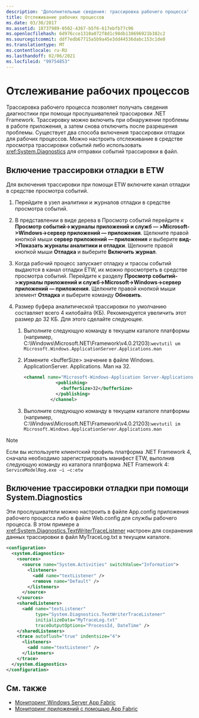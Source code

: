 ```yaml
---
description: 'Дополнительные сведения: трассировка рабочего процесса'
title: Отслеживание рабочих процессов
ms.date: 03/30/2017
ms.assetid: 18737989-0502-4367-b5f6-617ebfb77c96
ms.openlocfilehash: 6d976cce1310a072f8d1c98db138696921b382c2
ms.sourcegitcommit: ddf7edb67715a5b9a45e3dd44536dabc153c1de0
ms.translationtype: MT
ms.contentlocale: ru-RU
ms.lasthandoff: 02/06/2021
ms.locfileid: "99754853"
---
```

# <a name="workflow-tracing"></a>Отслеживание рабочих процессов

Трассировка рабочего процесса позволяет получать сведения диагностики при помощи прослушивателей трассировки .NET Framework. Трассировку можно включить при обнаружении проблемы в работе приложения, а затем снова отключить после разрешения проблемы. Существует два способа включения трассировки отладки для рабочих процессов. Можно настроить отслеживание в средстве просмотра трассировки событий либо использовать <xref:System.Diagnostics> для отправки событий трассировки в файл.  
  
## <a name="enabling-debug-tracing-in-etw"></a>Включение трассировки отладки в ETW  

 Для включения трассировки при помощи ETW включите канал отладки в средстве просмотра событий.  
  
1. Перейдите в узел аналитики и журналов отладки в средстве просмотра событий.  
  
2. В представлении в виде дерева в Просмотр событий перейдите к **Просмотр событий->журналы приложений и служб — >Microsoft->Windows->сервер приложений — приложения**. Щелкните правой кнопкой мыши **сервер приложений — приложения** и выберите **вид->Показать журналы аналитики и отладки**. Щелкните правой кнопкой мыши **Отладка** и выберите **Включить журнал**.  
  
3. Когда рабочий процесс запускает отладку и трассы событий выдаются в канал отладки ETW, их можно просмотреть в средстве просмотра событий. Перейдите к разделу **Просмотр событий->журналы приложений и служб->Microsoft->Windows->сервер приложений — приложения**. Щелкните правой кнопкой мыши элемент **Отладка** и выберите команду **Обновить**.  
  
4. Размер буфера аналитической трассировки по умолчанию составляет всего 4 килобайта (КБ). Рекомендуется увеличить этот размер до 32 КБ. Для этого сделайте следующее.  
  
    1. Выполните следующую команду в текущем каталоге платформы (например, C:\Windows\Microsoft.NET\Framework\v4.0.21203):`wevtutil um Microsoft.Windows.ApplicationServer.Applications.man`  
  
    2. Измените \<bufferSize> значение в файле Windows. ApplicationServer. Applications. Man на 32.  
  
        ```xml  
        <channel name="Microsoft-Windows-Application Server-Applications/Analytic" chid="ANALYTIC_CHANNEL" symbol="ANALYTIC_CHANNEL" type="Analytic" enabled="false" isolation="Application" message="$(string.MICROSOFT_WINDOWS_APPLICATIONSERVER_APPLICATIONS.channel.ANALYTIC_CHANNEL.message)" >  
                    <publishing>  
                      <bufferSize>32</bufferSize>  
                    </publishing>  
                  </channel>  
        ```  
  
    3. Выполните следующую команду в текущем каталоге платформы (например, C:\Windows\Microsoft.NET\Framework\v4.0.21203):`wevtutil im Microsoft.Windows.ApplicationServer.Applications.man`  
  
> [!NOTE]
> Если вы используете клиентский профиль платформа .NET Framework 4, сначала необходимо зарегистрировать манифест ETW, выполнив следующую команду из каталога платформа .NET Framework 4: `ServiceModelReg.exe –i –c:etw`  
  
## <a name="enabling-debug-tracing-using-systemdiagnostics"></a>Включение трассировки отладки при помощи System.Diagnostics  

 Эти прослушиватели можно настроить в файле App.config приложения рабочего процесса либо в файле Web.config для службы рабочего процесса. В этом примере a <xref:System.Diagnostics.TextWriterTraceListener> настроен для сохранения данных трассировки в файл MyTraceLog.txt в текущем каталоге.  
  
```xml  
<configuration>  
  <system.diagnostics>  
    <sources>  
      <source name="System.Activities" switchValue="Information">  
        <listeners>  
          <add name="textListener" />  
          <remove name="Default" />  
        </listeners>  
      </source>  
    </sources>  
    <sharedListeners>  
      <add name="textListener"  
           type="System.Diagnostics.TextWriterTraceListener"  
           initializeData="MyTraceLog.txt"  
           traceOutputOptions="ProcessId, DateTime" />  
    </sharedListeners>  
    <trace autoflush="true" indentsize="4">  
      <listeners>  
        <add name="textListener" />  
      </listeners>  
    </trace>  
  </system.diagnostics>  
</configuration>  
```  
  
## <a name="see-also"></a>См. также

- [Мониторинг Windows Server App Fabric](/previous-versions/appfabric/ee677251(v=azure.10))
- [Мониторинг приложений с помощью App Fabric](/previous-versions/appfabric/ee677276(v=azure.10))
